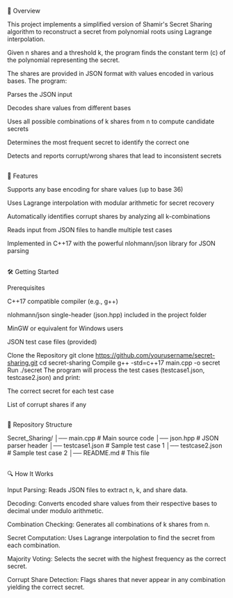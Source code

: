 📜 Overview  

This project implements a simplified version of Shamir's Secret Sharing algorithm to reconstruct a secret from polynomial roots using Lagrange interpolation.

Given n shares and a threshold k, the program finds the constant term (c) of the polynomial representing the secret.

The shares are provided in JSON format with values encoded in various bases. The program:

Parses the JSON input

Decodes share values from different bases

Uses all possible combinations of k shares from n to compute candidate secrets

Determines the most frequent secret to identify the correct one

Detects and reports corrupt/wrong shares that lead to inconsistent secrets

##

🚀 Features  

Supports any base encoding for share values (up to base 36)

Uses Lagrange interpolation with modular arithmetic for secret recovery

Automatically identifies corrupt shares by analyzing all k-combinations

Reads input from JSON files to handle multiple test cases

Implemented in C++17 with the powerful nlohmann/json library for JSON parsing

##

🛠️ Getting Started  

Prerequisites  

C++17 compatible compiler (e.g., g++)

nlohmann/json single-header (json.hpp) included in the project folder

MinGW or equivalent for Windows users

JSON test case files (provided)

Clone the Repository
git clone https://github.com/yourusername/secret-sharing.git
cd secret-sharing
Compile
g++ -std=c++17 main.cpp -o secret
Run
./secret
The program will process the test cases (testcase1.json, testcase2.json) and print:

The correct secret for each test case

List of corrupt shares if any

##

📂 Repository Structure  

Secret_Sharing/
│── main.cpp           # Main source code
│── json.hpp           # JSON parser header
│── testcase1.json     # Sample test case 1
│── testcase2.json     # Sample test case 2
│── README.md          # This file

##

🔍 How It Works  

Input Parsing: Reads JSON files to extract n, k, and share data.

Decoding: Converts encoded share values from their respective bases to decimal under modulo arithmetic.

Combination Checking: Generates all combinations of k shares from n.

Secret Computation: Uses Lagrange interpolation to find the secret from each combination.

Majority Voting: Selects the secret with the highest frequency as the correct secret.

Corrupt Share Detection: Flags shares that never appear in any combination yielding the correct secret.
